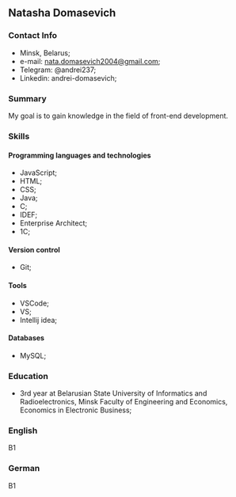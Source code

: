 ## Natasha Domasevich

### Contact Info
* Minsk, Belarus;
* e-mail: nata.domasevich2004@gmail.com;
* Telegram: @andrei237;
* Linkedin: andrei-domasevich;

### Summary
My goal is to gain knowledge in the field of front-end development.

### Skills
#### Programming languages and technologies
* JavaScript;
* HTML;
* CSS;
* Java;
* C;
* IDEF;
* Enterprise Architect;
* 1C;

#### Version control
* Git;

#### Tools
* VSCode;
* VS;
* Intellij idea;

#### Databases
* MySQL;

### Education
* 3rd year at Belarusian State University of Informatics and Radioelectronics, Minsk
Faculty of Engineering and Economics, Economics in Electronic Business;

### English
B1

### German
B1
